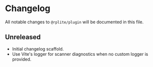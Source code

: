# Changelog

All notable changes to `@rplite/plugin` will be documented in this file.

## Unreleased

- Initial changelog scaffold.
- Use Vite's logger for scanner diagnostics when no custom logger is provided.

